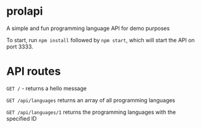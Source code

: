 # prolapi
A simple and fun programming language API for demo purposes

To start, run `npm install` followed by `npm start`, which will start the API on port 3333.

# API routes
`GET /` - returns a hello message

`GET /api/languages` returns an array of all programming languages

`GET /api/languages/1` returns the programming languages with the specified ID